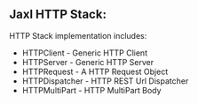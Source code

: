 Jaxl HTTP Stack:
----------------
HTTP Stack implementation includes:

* HTTPClient - Generic HTTP Client
* HTTPServer - Generic HTTP Server
* HTTPRequest - A HTTP Request Object
* HTTPDispatcher - HTTP REST Url Dispatcher
* HTTPMultiPart - HTTP MultiPart Body